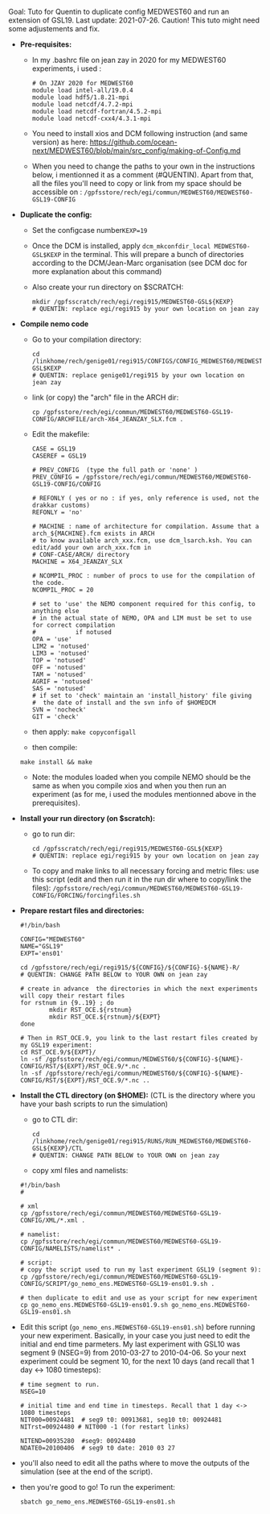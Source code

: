 Goal: Tuto for Quentin to duplicate config MEDWEST60 and run an extension of GSL19.
Last update: 2021-07-26. Caution! This tuto might need some adjustements and fix.

* **Pre-requisites:**

  * In my .bashrc file on jean zay in 2020 for my MEDWEST60 experiments, i used : 

    ```
    # On JZAY 2020 for MEDWEST60 
    module load intel-all/19.0.4
    module load hdf5/1.8.21-mpi
    module load netcdf/4.7.2-mpi
    module load netcdf-fortran/4.5.2-mpi
    module load netcdf-cxx4/4.3.1-mpi
    ```

  * You need to install xios and DCM following instruction (and same version) as here: https://github.com/ocean-next/MEDWEST60/blob/main/src_config/making-of-Config.md

  *  When you need to change the paths  to your own in the instructions below, i mentionned it as a comment (#QUENTIN). Apart from that, all the files you'll need to copy or link from my space should be accessible on  : ```/gpfsstore/rech/egi/commun/MEDWEST60/MEDWEST60-GSL19-CONFIG``` 



* **Duplicate the config:**

  * Set the configcase number```KEXP=19```

  * Once the DCM is installed, apply ```dcm_mkconfdir_local MEDWEST60-GSL$KEXP``` in the terminal. This will prepare a bunch of directories according to the DCM/Jean-Marc organisation (see DCM doc for more explanation about this command)

  * Also create your run directory on $SCRATCH:  

    ```
    mkdir /gpfsscratch/rech/egi/regi915/MEDWEST60-GSL${KEXP} 
    # QUENTIN: replace egi/regi915 by your own location on jean zay 
    ```

    

* **Compile nemo code**

  * Go to your compilation directory:  

    ```
    cd /linkhome/rech/genige01/regi915/CONFIGS/CONFIG_MEDWEST60/MEDWEST60-GSL$KEXP
    # QUENTIN: replace genige01/regi915 by your own location on jean zay
    ```

  * link (or copy) the  "arch" file in the ARCH dir:

    ```
    cp /gpfsstore/rech/egi/commun/MEDWEST60/MEDWEST60-GSL19-CONFIG/ARCHFILE/arch-X64_JEANZAY_SLX.fcm .
    ```

  * Edit the makefile:

    ```
    CASE = GSL19
    CASEREF = GSL19
    
    # PREV_CONFIG  (type the full path or 'none' )
    PREV_CONFIG = /gpfsstore/rech/egi/commun/MEDWEST60/MEDWEST60-GSL19-CONFIG/CONFIG
    
    # REFONLY ( yes or no : if yes, only reference is used, not the drakkar customs)
    REFONLY = 'no'
    
    # MACHINE : name of architecture for compilation. Assume that a arch_${MACHINE}.fcm exists in ARCH 
    # to know available arch_xxx.fcm, use dcm_lsarch.ksh. You can edit/add your own arch_xxx.fcm in
    # CONF-CASE/ARCH/ directory
    MACHINE = X64_JEANZAY_SLX
    
    # NCOMPIL_PROC : number of procs to use for the compilation of the code.
    NCOMPIL_PROC = 20
    
    # set to 'use' the NEMO component required for this config, to anything else
    # in the actual state of NEMO, OPA and LIM must be set to use for correct compilation
    #           if notused
    OPA = 'use'
    LIM2 = 'notused'
    LIM3 = 'notused'
    TOP = 'notused'
    OFF = 'notused'
    TAM = 'notused'
    AGRIF = 'notused'
    SAS = 'notused'
    # if set to 'check' maintain an 'install_history' file giving 
    #  the date of install and the svn info of $HOMEDCM
    SVN = 'nocheck'
    GIT = 'check'
    
    ```

    

  * then apply: ```make copyconfigall```

  *  then compile: 

    ```
    make install && make
    ```

  * Note: the modules loaded when you compile NEMO should be the same as when you compile xios and when you then run an experiment (as for me, i used the modules mentionned above in the prerequisites).

    

* **Install your run directory (on $scratch):**

  * go to run dir: 

    ```
    cd /gpfsscratch/rech/egi/regi915/MEDWEST60-GSL${KEXP}
    # QUENTIN: replace egi/regi915 by your own location on jean zay 
    ```

  * To copy and make links to all necessary forcing and metric files: use this  script (edit and then run it in the run dir where to copy/link the files): ```/gpfsstore/rech/egi/commun/MEDWEST60/MEDWEST60-GSL19-CONFIG/FORCING/forcingfiles.sh```

    

  

* **Prepare restart files and directories:** 

  ```
  #!/bin/bash
    
  CONFIG="MEDWEST60"
  NAME="GSL19"
  EXPT='ens01'
  
  cd /gpfsstore/rech/egi/regi915/${CONFIG}/${CONFIG}-${NAME}-R/
  # QUENTIN: CHANGE PATH BELOW to YOUR OWN on jean zay
  
  # create in advance  the directories in which the next experiments will copy their restart files
  for rstnum in {9..19} ; do
          mkdir RST_OCE.${rstnum}
          mkdir RST_OCE.${rstnum}/${EXPT}
  done
  
  # Then in RST_OCE.9, you link to the last restart files created by my GSL19 experiment:
  cd RST_OCE.9/${EXPT}/
  ln -sf /gpfsstore/rech/egi/commun/MEDWEST60/${CONFIG}-${NAME}-CONFIG/RST/${EXPT}/RST_OCE.9/*.nc .
  ln -sf /gpfsstore/rech/egi/commun/MEDWEST60/${CONFIG}-${NAME}-CONFIG/RST/${EXPT}/RST_OCE.9/*.nc ..
  ```

  

* **Install the CTL directory (on $HOME):** (CTL is the directory where you have your bash scripts to run the simulation)

  * go to CTL dir:

    ```
    cd /linkhome/rech/genige01/regi915/RUNS/RUN_MEDWEST60/MEDWEST60-GSL${KEXP}/CTL
    # QUENTIN: CHANGE PATH BELOW to YOUR OWN on jean zay
    ```

  * copy xml files and namelists:

  ```
  #!/bin/bash
  # 
  
  # xml
  cp /gpfsstore/rech/egi/commun/MEDWEST60/MEDWEST60-GSL19-CONFIG/XML/*.xml .
  
  # namelist:
  cp /gpfsstore/rech/egi/commun/MEDWEST60/MEDWEST60-GSL19-CONFIG/NAMELISTS/namelist* .
  
  # script:
  # copy the script used to run my last experiment GSL19 (segment 9):
  cp /gpfsstore/rech/egi/commun/MEDWEST60/MEDWEST60-GSL19-CONFIG/SCRIPT/go_nemo_ens.MEDWEST60-GSL19-ens01.9.sh .
  
  # then duplicate to edit and use as your script for new experiment 
  cp go_nemo_ens.MEDWEST60-GSL19-ens01.9.sh go_nemo_ens.MEDWEST60-GSL19-ens01.sh
  ```

  

* Edit this script (`go_nemo_ens.MEDWEST60-GSL19-ens01.sh`) before running your new experiment. Basically, in your case you just need to edit the initial and end time parmeters. My last experiment with GSL10 was segment 9 (NSEG=9) from  2010-03-27 to 2010-04-06.  So your next experiment could be segment 10,  for the next 10 days (and recall that 1 day <-> 1080 timesteps):

  ```
  # time segment to run. 
  NSEG=10
  
  # initial time and end time in timesteps. Recall that 1 day <-> 1080 timesteps
  NIT000=00924481  # seg9 t0: 00913681, seg10 t0: 00924481
  NITrst=00924480 # NIT000 -1 (for restart links)
  
  NITEND=00935280  #seg9: 00924480
  NDATE0=20100406  # seg9 t0 date: 2010 03 27
  
  ```

* you'll also need to edit all the paths where to move the outputs of the simulation (see at the end of the script).


* then you're good to go! To run the experiment:

  ```
  sbatch go_nemo_ens.MEDWEST60-GSL19-ens01.sh
  ```

 
